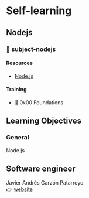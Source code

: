 # Self-learning
## Nodejs
### :open_file_folder: subject-nodejs

#### Resources
* [Node.js](https://nodejs.org/en/)

#### Training
* :open_file_folder: 0x00 Foundations

## Learning Objectives
### General
Node.js

## Software engineer
Javier Andrés Garzón Patarroyo  
:point_right: [website](https://www.javierandresgp.com/)
